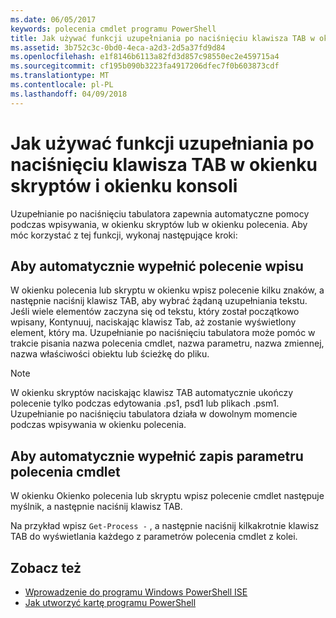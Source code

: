 ```yaml
---
ms.date: 06/05/2017
keywords: polecenia cmdlet programu PowerShell
title: Jak używać funkcji uzupełniania po naciśnięciu klawisza TAB w okienku skryptów i okienku konsoli
ms.assetid: 3b752c3c-0bd0-4eca-a2d3-2d5a37fd9d84
ms.openlocfilehash: e1f8146b6113a82fd3d857c98550ec2e459715a4
ms.sourcegitcommit: cf195b090b3223fa4917206dfec7f0b603873cdf
ms.translationtype: MT
ms.contentlocale: pl-PL
ms.lasthandoff: 04/09/2018
---
```

# <a name="how-to-use-tab-completion-in-the-script-pane-and-console-pane"></a>Jak używać funkcji uzupełniania po naciśnięciu klawisza TAB w okienku skryptów i okienku konsoli

Uzupełnianie po naciśnięciu tabulatora zapewnia automatyczne pomocy podczas wpisywania, w okienku skryptów lub w okienku polecenia. Aby móc korzystać z tej funkcji, wykonaj następujące kroki:

## <a name="to-automatically-complete-a-command-entry"></a>Aby automatycznie wypełnić polecenie wpisu

W okienku polecenia lub skryptu w okienku wpisz polecenie kilku znaków, a następnie naciśnij klawisz TAB, aby wybrać żądaną uzupełniania tekstu. Jeśli wiele elementów zaczyna się od tekstu, który został początkowo wpisany, Kontynuuj, naciskając klawisz Tab, aż zostanie wyświetlony element, który ma. Uzupełnianie po naciśnięciu tabulatora może pomóc w trakcie pisania nazwa polecenia cmdlet, nazwa parametru, nazwa zmiennej, nazwa właściwości obiektu lub ścieżkę do pliku.

> [!NOTE]
> W okienku skryptów naciskając klawisz TAB automatycznie ukończy polecenie tylko podczas edytowania .ps1, psd1 lub plikach .psm1. Uzupełnianie po naciśnięciu tabulatora działa w dowolnym momencie podczas wpisywania w okienku polecenia.

## <a name="to-automatically-complete-a-cmdlet-parameter-entry"></a>Aby automatycznie wypełnić zapis parametru polecenia cmdlet

W okienku Okienko polecenia lub skryptu wpisz polecenie cmdlet następuje myślnik, a następnie naciśnij klawisz TAB.

Na przykład wpisz `Get-Process -` , a następnie naciśnij kilkakrotnie klawisz TAB do wyświetlania każdego z parametrów polecenia cmdlet z kolei.

## <a name="see-also"></a>Zobacz też

- [Wprowadzenie do programu Windows PowerShell ISE](Introducing-the-Windows-PowerShell-ISE.md)
- [Jak utworzyć kartę programu PowerShell](How-to-Create-a-PowerShell-Tab-in-Windows-PowerShell-ISE.md)